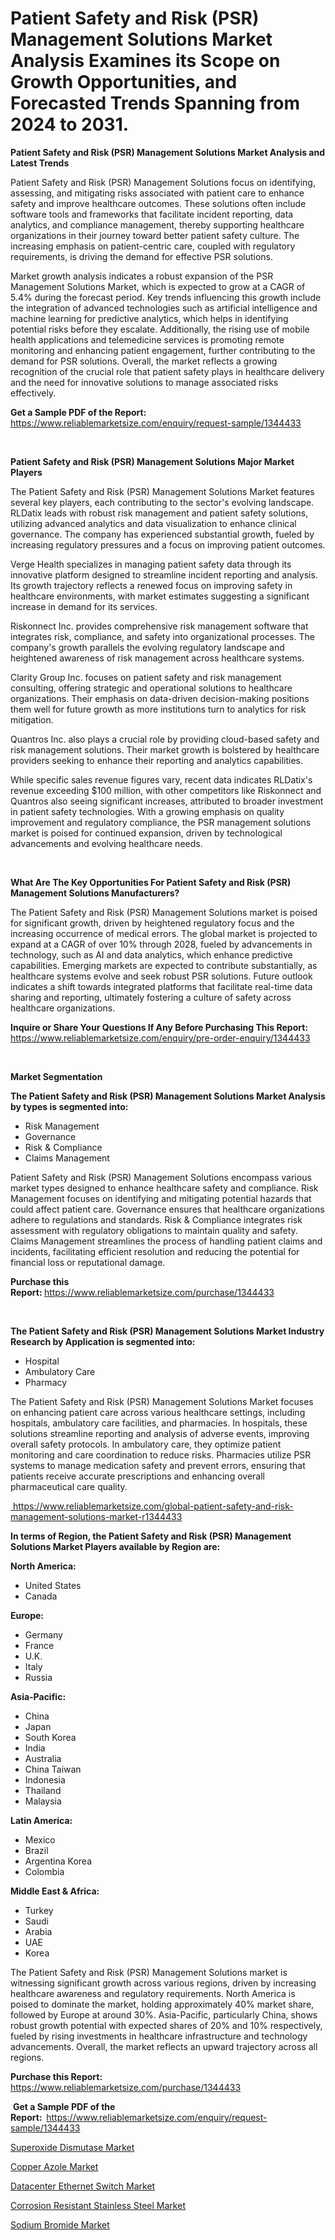 <p><h1>Patient Safety and Risk (PSR) Management Solutions Market Analysis Examines its Scope on Growth Opportunities, and Forecasted Trends Spanning from 2024 to 2031.</h1></p><p><strong>Patient Safety and Risk (PSR) Management Solutions Market Analysis and Latest Trends</strong></p>
<p><p>Patient Safety and Risk (PSR) Management Solutions focus on identifying, assessing, and mitigating risks associated with patient care to enhance safety and improve healthcare outcomes. These solutions often include software tools and frameworks that facilitate incident reporting, data analytics, and compliance management, thereby supporting healthcare organizations in their journey toward better patient safety culture. The increasing emphasis on patient-centric care, coupled with regulatory requirements, is driving the demand for effective PSR solutions.</p><p>Market growth analysis indicates a robust expansion of the PSR Management Solutions Market, which is expected to grow at a CAGR of 5.4% during the forecast period. Key trends influencing this growth include the integration of advanced technologies such as artificial intelligence and machine learning for predictive analytics, which helps in identifying potential risks before they escalate. Additionally, the rising use of mobile health applications and telemedicine services is promoting remote monitoring and enhancing patient engagement, further contributing to the demand for PSR solutions. Overall, the market reflects a growing recognition of the crucial role that patient safety plays in healthcare delivery and the need for innovative solutions to manage associated risks effectively.</p></p>
<p><strong>Get a Sample PDF of the Report:&nbsp;</strong> <a href="https://www.reliablemarketsize.com/enquiry/request-sample/1344433?utm_campaign=1131&utm_medium=2&utm_source=Github&utm_content=ia&utm_term=11122024&utm_id=patient-safety-and-risk-psr-management-solutions">https://www.reliablemarketsize.com/enquiry/request-sample/1344433</a></p>
<p>&nbsp;</p>
<p><strong>Patient Safety and Risk (PSR) Management Solutions Major Market Players</strong></p>
<p><p>The Patient Safety and Risk (PSR) Management Solutions Market features several key players, each contributing to the sector's evolving landscape. RLDatix leads with robust risk management and patient safety solutions, utilizing advanced analytics and data visualization to enhance clinical governance. The company has experienced substantial growth, fueled by increasing regulatory pressures and a focus on improving patient outcomes.</p><p>Verge Health specializes in managing patient safety data through its innovative platform designed to streamline incident reporting and analysis. Its growth trajectory reflects a renewed focus on improving safety in healthcare environments, with market estimates suggesting a significant increase in demand for its services.</p><p>Riskonnect Inc. provides comprehensive risk management software that integrates risk, compliance, and safety into organizational processes. The company's growth parallels the evolving regulatory landscape and heightened awareness of risk management across healthcare systems.</p><p>Clarity Group Inc. focuses on patient safety and risk management consulting, offering strategic and operational solutions to healthcare organizations. Their emphasis on data-driven decision-making positions them well for future growth as more institutions turn to analytics for risk mitigation.</p><p>Quantros Inc. also plays a crucial role by providing cloud-based safety and risk management solutions. Their market growth is bolstered by healthcare providers seeking to enhance their reporting and analytics capabilities.</p><p>While specific sales revenue figures vary, recent data indicates RLDatix's revenue exceeding $100 million, with other competitors like Riskonnect and Quantros also seeing significant increases, attributed to broader investment in patient safety technologies. With a growing emphasis on quality improvement and regulatory compliance, the PSR management solutions market is poised for continued expansion, driven by technological advancements and evolving healthcare needs.</p></p>
<p>&nbsp;</p>
<p><strong>What Are The Key Opportunities For Patient Safety and Risk (PSR) Management Solutions Manufacturers?</strong></p>
<p><p>The Patient Safety and Risk (PSR) Management Solutions market is poised for significant growth, driven by heightened regulatory focus and the increasing occurrence of medical errors. The global market is projected to expand at a CAGR of over 10% through 2028, fueled by advancements in technology, such as AI and data analytics, which enhance predictive capabilities. Emerging markets are expected to contribute substantially, as healthcare systems evolve and seek robust PSR solutions. Future outlook indicates a shift towards integrated platforms that facilitate real-time data sharing and reporting, ultimately fostering a culture of safety across healthcare organizations.</p></p>
<p><strong>Inquire or Share Your Questions If Any Before Purchasing This Report:</strong> <a href="https://www.reliablemarketsize.com/enquiry/pre-order-enquiry/1344433?utm_campaign=1131&utm_medium=2&utm_source=Github&utm_content=ia&utm_term=11122024&utm_id=patient-safety-and-risk-psr-management-solutions">https://www.reliablemarketsize.com/enquiry/pre-order-enquiry/1344433</a></p>
<p>&nbsp;</p>
<p><strong>Market Segmentation</strong></p>
<p><strong>The Patient Safety and Risk (PSR) Management Solutions Market Analysis by types is segmented into:</strong></p>
<p><ul><li>Risk Management</li><li>Governance</li><li>Risk & Compliance</li><li>Claims Management</li></ul></p>
<p><p>Patient Safety and Risk (PSR) Management Solutions encompass various market types designed to enhance healthcare safety and compliance. Risk Management focuses on identifying and mitigating potential hazards that could affect patient care. Governance ensures that healthcare organizations adhere to regulations and standards. Risk & Compliance integrates risk assessment with regulatory obligations to maintain quality and safety. Claims Management streamlines the process of handling patient claims and incidents, facilitating efficient resolution and reducing the potential for financial loss or reputational damage.</p></p>
<p><strong>Purchase this Report:&nbsp;</strong><a href="https://www.reliablemarketsize.com/purchase/1344433?utm_campaign=1131&utm_medium=2&utm_source=Github&utm_content=ia&utm_term=11122024&utm_id=patient-safety-and-risk-psr-management-solutions">https://www.reliablemarketsize.com/purchase/1344433</a></p>
<p>&nbsp;</p>
<p><strong>The Patient Safety and Risk (PSR) Management Solutions Market Industry Research by Application is segmented into:</strong></p>
<p><ul><li>Hospital</li><li>Ambulatory Care</li><li>Pharmacy</li></ul></p>
<p><p>The Patient Safety and Risk (PSR) Management Solutions Market focuses on enhancing patient care across various healthcare settings, including hospitals, ambulatory care facilities, and pharmacies. In hospitals, these solutions streamline reporting and analysis of adverse events, improving overall safety protocols. In ambulatory care, they optimize patient monitoring and care coordination to reduce risks. Pharmacies utilize PSR systems to manage medication safety and prevent errors, ensuring that patients receive accurate prescriptions and enhancing overall pharmaceutical care quality.</p></p>
<p><a href="https://www.reliablemarketsize.com/global-patient-safety-and-risk-management-solutions-market-r1344433?utm_campaign=1131&utm_medium=2&utm_source=Github&utm_content=ia&utm_term=11122024&utm_id=patient-safety-and-risk-psr-management-solutions">&nbsp;https://www.reliablemarketsize.com/global-patient-safety-and-risk-management-solutions-market-r1344433</a></p>
<p><strong>In terms of Region, the Patient Safety and Risk (PSR) Management Solutions Market Players available by Region are:</strong></p>
<p>
    <p> <strong> North America: </strong>
        <ul>
            <li>United States</li>
            <li>Canada</li>
        </ul>
        </p> 
    <p> <strong> Europe: </strong>
        <ul>
            <li>Germany</li>
            <li>France</li>
            <li>U.K.</li>
            <li>Italy</li>
            <li>Russia</li>
        </ul>
        </p> 
    <p> <strong> Asia-Pacific: </strong>
        <ul>
            <li>China</li>
            <li>Japan</li>
            <li>South Korea</li>
            <li>India</li>
            <li>Australia</li>
            <li>China Taiwan</li>
            <li>Indonesia</li>
            <li>Thailand</li>
            <li>Malaysia</li>
        </ul>
        </p> 
    <p> <strong> Latin America: </strong>
        <ul>
            <li>Mexico</li>
            <li>Brazil</li>
            <li>Argentina Korea</li>
            <li>Colombia</li>
        </ul>
        </p> 
    <p> <strong> Middle East & Africa: </strong>
        <ul>
            <li>Turkey</li>
            <li>Saudi</li>
            <li>Arabia</li>
            <li>UAE</li>
            <li>Korea</li>
        </ul>
    </p>
    </p>
<p><p>The Patient Safety and Risk (PSR) Management Solutions market is witnessing significant growth across various regions, driven by increasing healthcare awareness and regulatory requirements. North America is poised to dominate the market, holding approximately 40% market share, followed by Europe at around 30%. Asia-Pacific, particularly China, shows robust growth potential with expected shares of 20% and 10% respectively, fueled by rising investments in healthcare infrastructure and technology advancements. Overall, the market reflects an upward trajectory across all regions.</p></p>
<p><strong>Purchase this Report: </strong><a href="https://www.reliablemarketsize.com/purchase/1344433?utm_campaign=1131&utm_medium=2&utm_source=Github&utm_content=ia&utm_term=11122024&utm_id=patient-safety-and-risk-psr-management-solutions">https://www.reliablemarketsize.com/purchase/1344433</a></p>
<p>&nbsp;<strong>Get a Sample PDF of the Report:&nbsp;&nbsp;</strong><a href="https://www.reliablemarketsize.com/enquiry/request-sample/1344433?utm_campaign=1131&utm_medium=2&utm_source=Github&utm_content=ia&utm_term=11122024&utm_id=patient-safety-and-risk-psr-management-solutions">https://www.reliablemarketsize.com/enquiry/request-sample/1344433</a></p>
<p><strong></strong></p>
<p><p><a href="https://www.linkedin.com/pulse/key-trends-revenue-potentia-market-scanr-nkj3f?utm_campaign=1131&utm_medium=2&utm_source=Github&utm_content=ia&utm_term=11122024&utm_id=patient-safety-and-risk-psr-management-solutions">Superoxide Dismutase Market</a></p><p><a href="https://www.linkedin.com/pulse/c-hannibex-sqmmf?utm_campaign=1131&utm_medium=2&utm_source=Github&utm_content=ia&utm_term=11122024&utm_id=patient-safety-and-risk-psr-management-solutions">Copper Azole Market</a></p><p><a href="https://github.com/CliffMedina6/Market-Research-Report-List-7/blob/main/datacenter-ethernet-switch-market.md?utm_campaign=1131&utm_medium=2&utm_source=Github&utm_content=ia&utm_term=11122024&utm_id=patient-safety-and-risk-psr-management-solutions">Datacenter Ethernet Switch Market</a></p><p><a href="https://www.linkedin.com/pulse/detailed-corrosion-resistant-stainless-steel-market-report-ekpfe?utm_campaign=1131&utm_medium=2&utm_source=Github&utm_content=ia&utm_term=11122024&utm_id=patient-safety-and-risk-psr-management-solutions">Corrosion Resistant Stainless Steel Market</a></p><p><a href="https://www.linkedin.com/pulse/unveiling-sodium-bromide-market-drivers-projected-79-cagr-knahe?utm_campaign=1131&utm_medium=2&utm_source=Github&utm_content=ia&utm_term=11122024&utm_id=patient-safety-and-risk-psr-management-solutions">Sodium Bromide Market</a></p></p>